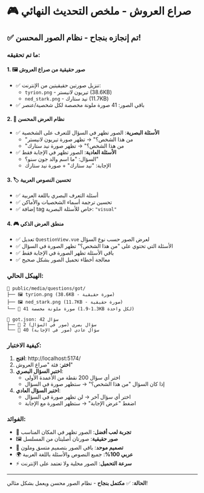 # 🎮 صراع العروش - ملخص التحديث النهائي

## ✅ **تم إنجازه بنجاح - نظام الصور المحسن!**

### **ما تم تحقيقه:**

#### 1. **🖼️ صور حقيقية من صراع العروش**
- ✅ تنزيل صورتين حقيقيتين من الإنترنت:
  - `tyrion.png` - تيريون لانيستر (38.6KB)
  - `ned_stark.png` - نيد ستارك (11.7KB)
- ✅ باقي الصور: 41 صورة ملونة مخصصة لكل شخصية/عنصر

#### 2. **🎯 نظام العرض المحسن**
- ✅ **الأسئلة البصرية**: الصور تظهر في السؤال للتعرف على الشخصية
  - "من هذا الشخص؟" → تظهر صورة تيريون لانيستر
  - "من هذا الشخص؟" → تظهر صورة نيد ستارك
- ✅ **الأسئلة العادية**: الصور تظهر في الإجابة فقط
  - السؤال: "ما اسم والد جون سنو؟"
  - الإجابة: "نيد ستارك" + صورة نيد ستارك

#### 3. **🏷️ تحسين النصوص العربية**
- ✅ أسئلة التعرف البصري باللغة العربية
- ✅ تحسين ترجمة أسماء الشخصيات والأماكن
- ✅ إضافة tag خاص للأسئلة البصرية: `"visual"`

#### 4. **🎮 منطق العرض الذكي**
- ✅ تعديل `QuestionView.vue` لعرض الصور حسب نوع السؤال
- ✅ الأسئلة التي تحتوي على "من هذا الشخص؟" تظهر الصورة في السؤال
- ✅ باقي الأسئلة تظهر الصورة في الإجابة فقط
- ✅ معالجة أخطاء تحميل الصور بشكل صحيح

### **الهيكل الحالي:**
```
📁 public/media/questions/got/
├── 🖼️ tyrion.png (38.6KB - صورة حقيقية)
├── 🖼️ ned_stark.png (11.7KB - صورة حقيقية)  
└── 🎨 41 صورة ملونة مخصصة (1.3-1.9KB لكل واحدة)

📄 got.json: 42 سؤال
├── 🎯 2 سؤال بصري (صور في السؤال)
└── 📝 40 سؤال عادي (صور في الإجابة)
```

### **كيفية الاختبار:**
1. **افتح**: http://localhost:5174/
2. **اختر**: فئة "صراع العروش" 
3. **اختبر السؤال البصري**:
   - اختر أي سؤال 200 نقطة من الأعمدة الأولى
   - إذا كان السؤال "من هذا الشخص؟" → ستظهر صورة في السؤال
4. **اختبر السؤال العادي**:
   - اختر أي سؤال آخر → لن تظهر صورة في السؤال
   - اضغط "عرض الإجابة" → ستظهر الصورة مع الإجابة

### **الفوائد:**
- 🎯 **تجربة لعب أفضل**: الصور تظهر في المكان المناسب
- 🖼️ **صور حقيقية**: صورتان أصليتان من المسلسل
- 🎨 **تصميم موحد**: باقي الصور بتصميم متسق وملون
- 🌍 **عربي 100%**: جميع النصوص والأسئلة باللغة العربية
- ⚡ **سرعة التحميل**: الصور محلية ولا تعتمد على الإنترنت

---
**الحالة**: ✅ **مكتمل بنجاح** - نظام الصور محسن ويعمل بشكل مثالي!
